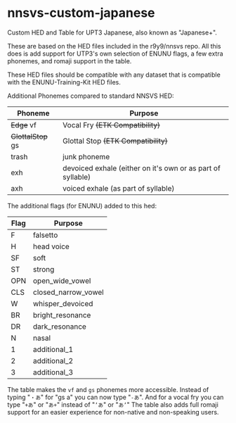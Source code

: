 # nnsvs-custom-japanese
Custom HED and Table for UPT3 Japanese, also known as "Japanese+".

These are based on the HED files included in the r9y9/nnsvs repo.
All this does is add support for UTP3's own selection of ENUNU flags, a few extra phonemes, and romaji support in the table.

These HED files should be compatible with any dataset that is compatible with the ENUNU-Training-Kit HED files.

Additional Phonemes compared to standard NNSVS HED:

| Phoneme     | Purpose                                                     |
|-------------|-------------------------------------------------------------|
| ~~Edge~~ vf        |Vocal Fry ~~(ETK Compatibility)~~                               |
| ~~GlottalStop~~ gs | Glottal Stop ~~(ETK Compatibility)~~                            |
| trash       | junk phoneme                                                |
| exh         | devoiced exhale (either on it's own or as part of syllable) |
| axh         | voiced exhale (as part of syllable)                         |

The additional flags (for ENUNU) added to this hed:

| Flag | Purpose               |
|------|-----------------------|
| F    | falsetto              |
| H    | head voice            |
| SF   | soft                  |
| ST   | strong                |
| OPN  | open_wide_vowel       |
| CLS  | closed_narrow_vowel   |
| W    | whisper_devoiced      |
| BR   | bright_resonance      |
| DR   | dark_resonance        |
| N    | nasal                 |
| 1    | additional_1          |
| 2    | additional_2          |
| 3    | additional_3          |

The table makes the `vf` and `gs` phonemes more accessible.
Instead of typing "`・あ`" for "gs a" you can now type "`-あ`".
And for a vocal fry you can type "`+あ`" or "`あ+`" instead of "`’あ`" or "`あ’`"
The table also adds full romaji support for an easier experience for non-native and non-speaking users.
